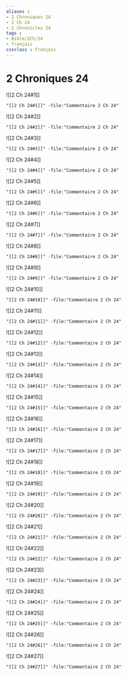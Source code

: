 ```yaml
---
aliases : 
- 2 Chroniques 24
- 2 Ch 24
- 2 Chronicles 24
tags : 
- Bible/2Ch/24
- français
cssclass : français
---
```


# 2 Chroniques 24

![[2 Ch 24#1]]

```query
"[[2 Ch 24#1]]" -file:"Commentaire 2 Ch 24"
```

![[2 Ch 24#2]]

```query
"[[2 Ch 24#2]]" -file:"Commentaire 2 Ch 24"
```

![[2 Ch 24#3]]

```query
"[[2 Ch 24#3]]" -file:"Commentaire 2 Ch 24"
```

![[2 Ch 24#4]]

```query
"[[2 Ch 24#4]]" -file:"Commentaire 2 Ch 24"
```

![[2 Ch 24#5]]

```query
"[[2 Ch 24#5]]" -file:"Commentaire 2 Ch 24"
```

![[2 Ch 24#6]]

```query
"[[2 Ch 24#6]]" -file:"Commentaire 2 Ch 24"
```

![[2 Ch 24#7]]

```query
"[[2 Ch 24#7]]" -file:"Commentaire 2 Ch 24"
```

![[2 Ch 24#8]]

```query
"[[2 Ch 24#8]]" -file:"Commentaire 2 Ch 24"
```

![[2 Ch 24#9]]

```query
"[[2 Ch 24#9]]" -file:"Commentaire 2 Ch 24"
```

![[2 Ch 24#10]]

```query
"[[2 Ch 24#10]]" -file:"Commentaire 2 Ch 24"
```

![[2 Ch 24#11]]

```query
"[[2 Ch 24#11]]" -file:"Commentaire 2 Ch 24"
```

![[2 Ch 24#12]]

```query
"[[2 Ch 24#12]]" -file:"Commentaire 2 Ch 24"
```

![[2 Ch 24#13]]

```query
"[[2 Ch 24#13]]" -file:"Commentaire 2 Ch 24"
```

![[2 Ch 24#14]]

```query
"[[2 Ch 24#14]]" -file:"Commentaire 2 Ch 24"
```

![[2 Ch 24#15]]

```query
"[[2 Ch 24#15]]" -file:"Commentaire 2 Ch 24"
```

![[2 Ch 24#16]]

```query
"[[2 Ch 24#16]]" -file:"Commentaire 2 Ch 24"
```

![[2 Ch 24#17]]

```query
"[[2 Ch 24#17]]" -file:"Commentaire 2 Ch 24"
```

![[2 Ch 24#18]]

```query
"[[2 Ch 24#18]]" -file:"Commentaire 2 Ch 24"
```

![[2 Ch 24#19]]

```query
"[[2 Ch 24#19]]" -file:"Commentaire 2 Ch 24"
```

![[2 Ch 24#20]]

```query
"[[2 Ch 24#20]]" -file:"Commentaire 2 Ch 24"
```

![[2 Ch 24#21]]

```query
"[[2 Ch 24#21]]" -file:"Commentaire 2 Ch 24"
```

![[2 Ch 24#22]]

```query
"[[2 Ch 24#22]]" -file:"Commentaire 2 Ch 24"
```

![[2 Ch 24#23]]

```query
"[[2 Ch 24#23]]" -file:"Commentaire 2 Ch 24"
```

![[2 Ch 24#24]]

```query
"[[2 Ch 24#24]]" -file:"Commentaire 2 Ch 24"
```

![[2 Ch 24#25]]

```query
"[[2 Ch 24#25]]" -file:"Commentaire 2 Ch 24"
```

![[2 Ch 24#26]]

```query
"[[2 Ch 24#26]]" -file:"Commentaire 2 Ch 24"
```

![[2 Ch 24#27]]

```query
"[[2 Ch 24#27]]" -file:"Commentaire 2 Ch 24"
```

